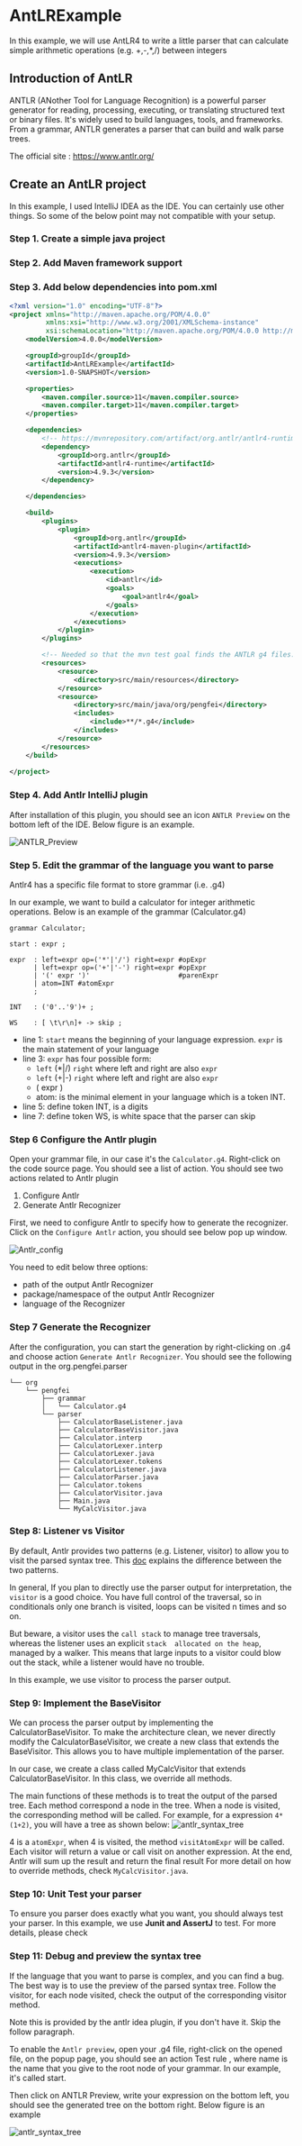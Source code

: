 # AntLRExample

In this example, we will use AntLR4 to write a little parser that can calculate simple arithmetic operations (e.g. +,-,*,/)
between integers

## Introduction of AntLR

ANTLR (ANother Tool for Language Recognition) is a powerful parser generator for reading, processing, executing, or 
translating structured text or binary files. It's widely used to build languages, tools, and frameworks. From a 
grammar, ANTLR generates a parser that can build and walk parse trees.

The official site : https://www.antlr.org/

## Create an AntLR project

In this example, I used IntelliJ IDEA as the IDE. You can certainly use other things. So some of the below point may
not compatible with your setup. 

### Step 1. Create a simple java project

### Step 2. Add Maven framework support

### Step 3. Add below dependencies into pom.xml

```xml
<?xml version="1.0" encoding="UTF-8"?>
<project xmlns="http://maven.apache.org/POM/4.0.0"
         xmlns:xsi="http://www.w3.org/2001/XMLSchema-instance"
         xsi:schemaLocation="http://maven.apache.org/POM/4.0.0 http://maven.apache.org/xsd/maven-4.0.0.xsd">
    <modelVersion>4.0.0</modelVersion>

    <groupId>groupId</groupId>
    <artifactId>AntLRExample</artifactId>
    <version>1.0-SNAPSHOT</version>

    <properties>
        <maven.compiler.source>11</maven.compiler.source>
        <maven.compiler.target>11</maven.compiler.target>
    </properties>

    <dependencies>
        <!-- https://mvnrepository.com/artifact/org.antlr/antlr4-runtime -->
        <dependency>
            <groupId>org.antlr</groupId>
            <artifactId>antlr4-runtime</artifactId>
            <version>4.9.3</version>
        </dependency>

    </dependencies>

    <build>
        <plugins>
            <plugin>
                <groupId>org.antlr</groupId>
                <artifactId>antlr4-maven-plugin</artifactId>
                <version>4.9.3</version>
                <executions>
                    <execution>
                        <id>antlr</id>
                        <goals>
                            <goal>antlr4</goal>
                        </goals>
                    </execution>
                </executions>
            </plugin>
        </plugins>

        <!-- Needed so that the mvn test goal finds the ANTLR g4 files. -->
        <resources>
            <resource>
                <directory>src/main/resources</directory>
            </resource>
            <resource>
                <directory>src/main/java/org/pengfei</directory>
                <includes>
                    <include>**/*.g4</include>
                </includes>
            </resource>
        </resources>
    </build>
    
</project>
```

### Step 4. Add Antlr IntelliJ plugin

After installation of this plugin, you should see an icon `ANTLR Preview` on the bottom left of the IDE. Below figure is
an example. 

![ANTLR_Preview](images/antlr_preview.png)

### Step 5. Edit the grammar of the language you want to parse

Antlr4 has a specific file format to store grammar (i.e. .g4)

In our example, we want to build a calculator for integer arithmetic operations. Below is an example of the grammar (Calculator.g4)

```antlrv4
grammar Calculator;

start : expr ;

expr  : left=expr op=('*'|'/') right=expr #opExpr
      | left=expr op=('+'|'-') right=expr #opExpr
      | '(' expr ')'                      #parenExpr
      | atom=INT #atomExpr
      ;

INT   : ('0'..'9')+ ;

WS    : [ \t\r\n]+ -> skip ;
```

- line 1: `start` means the beginning of your language expression. `expr` is the main statement of your language
- line 3: `expr` has four possible form:
    - `left` (*|/) `right` where left and right are also `expr`
    - `left` (+|-) `right` where left and right are also `expr`
    - ( expr )
    - atom: is the minimal element in your language which is a token INT.
- line 5: define token INT, is a digits
- line 7: define token WS, is white space that the parser can skip

### Step 6 Configure the Antlr plugin

Open your grammar file, in our case it's the `Calculator.g4`. Right-click on the code source page. You should see a list
of action. You should see two actions related to Antlr plugin
1. Configure Antlr
2. Generate Antlr Recognizer

First, we need to configure Antlr to specify how to generate the recognizer. Click on the `Configure Antlr` action, you
should see below pop up window.

![Antlr_config](images/antlr_config.png)

You need to edit below three options:
- path of the output Antlr Recognizer
- package/namespace of the output Antlr Recognizer
- language of the Recognizer

### Step 7 Generate the Recognizer

After the configuration, you can start the generation by right-clicking on .g4 and choose action `Generate Antlr Recognizer`.
You should see the following output in the org.pengfei.parser 
```text
└── org
    └── pengfei
        ├── grammar
        │   └── Calculator.g4
        └── parser
            ├── CalculatorBaseListener.java
            ├── CalculatorBaseVisitor.java
            ├── Calculator.interp
            ├── CalculatorLexer.interp
            ├── CalculatorLexer.java
            ├── CalculatorLexer.tokens
            ├── CalculatorListener.java
            ├── CalculatorParser.java
            ├── Calculator.tokens
            ├── CalculatorVisitor.java
            ├── Main.java
            └── MyCalcVisitor.java

```

### Step 8: Listener vs Visitor

By default, Antlr provides two patterns (e.g. Listener, visitor) to allow you to visit the parsed syntax tree. This [doc](https://saumitra.me/blog/antlr4-visitor-vs-listener-pattern/)
explains the difference between the two patterns.

In general, If you plan to directly use the parser output for interpretation, the `visitor` is a good choice. You have 
full control of the traversal, so in conditionals only one branch is visited, loops can be visited n times and so on.

But beware, a visitor uses the `call stack` to manage tree traversals, whereas the listener uses an explicit `stack 
allocated on the heap`, managed by a walker. This means that large inputs to a visitor could blow out the stack, 
while a listener would have no trouble.

In this example, we use visitor to process the parser output.

### Step 9: Implement the BaseVisitor

We can process the parser output by implementing the CalculatorBaseVisitor. To make the architecture clean, we never directly
modify the CalculatorBaseVisitor, we create a new class that extends the BaseVisitor. This allows you to have multiple
implementation of the parser.

In our case, we create a class called MyCalcVisitor that extends CalculatorBaseVisitor. In this class, we override all
methods. 

The main functions of these methods is to treat the output of the parsed tree. Each method correspond a node in the tree.
When a node is visited, the corresponding method will be called. For example, for a expression `4*(1+2)`, you will have
a tree as shown below:
![antlr_syntax_tree](images/antlr_syntax_tree.png)

4 is a `atomExpr`, when 4 is visited, the method `visitAtomExpr` will be called. Each visitor will return a value or
call visit on another expression. At the end, Antlr will sum up the result and return the final result 
For more detail on how to override methods, check `MyCalcVisitor.java`.

### Step 10: Unit Test your parser

To ensure you parser does exactly what you want, you should always test your parser. In this example, we use **Junit and 
AssertJ** to test. For more details, please check


### Step 11: Debug and preview the syntax tree

If the language that you want to parse is complex, and you can find a bug. The best way is to use the preview of the
parsed syntax tree. Follow the visitor, for each node visited, check the output of the corresponding visitor method.

Note this is provided by the antlr idea plugin, if you don't have it. Skip the follow paragraph. 

To enable the `Antlr preview`, open your .g4 file, right-click on the opened file, on the popup page, you should see 
an action Test rule <name>, where name is the name that you give to the root node of your grammar. In our example, it's
called start.

Then click on ANTLR Preview, write your expression on the bottom left, you should see the generated tree on the bottom right.
Below figure is an example

![antlr_syntax_tree](images/antlr_syntax_tree.png)




